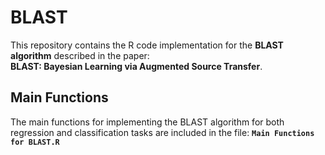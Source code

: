 # BLAST

This repository contains the R code implementation for the **BLAST algorithm** described in the paper:  
**BLAST: Bayesian Learning via Augmented Source Transfer**.  

## Main Functions
The main functions for implementing the BLAST algorithm for both regression and classification tasks are included in the file:  **`Main Functions for BLAST.R`**



